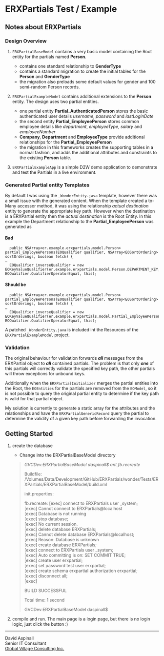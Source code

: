 # ERXPartials Test / Example

## Notes about ERXPartials

### Design Overview

1. `ERXPartialBaseModel` contains a very basic model containing the Root entity for the partials named **Person**.
	- contains one standard relationship to **GenderType**
	- contains a standard migration to create the initial tables for the **Person** and **GenderType**
	- the migration also preloads some default values for gender and 100 semi-random Person records.

2. `ERXPartialExampleModel` contains additional extensions to the **Person** entity.  The design uses two partial entities.
	- one partial entity **Partial_AuthenticatedPerson** stores the basic authenticated user details *username*, *password* and *lastLoginDate*
	- the second entity **Partial_EmployeePerson** stores common employee details like *department*, *employeeType*, *salary* and *employeeNumber*
	- **Company**, **Department** and **EmployeeType** provide additional relationships for the **Partial_EmployeePerson**
	- the migration in this frameworks creates the supporting tables in a normal fashion, and adds the additional attributes and constraints to the existing **Person** table.
 
2. `ERXPartialExampleApp` is a simple D2W demo application to demonstrate and test the Partials in a live environment.




### Generated Partial entity Templates

By default I was using the `_WonderEntity.java` template, however there was a small issue with the generated content.  When the template created a to-Many accessor method, it was using the relationship *actual destination* entity to generate the appropriate key path.  However when the destination is a ERXPartial entity then the *actual destination* is the Root Entity.  In this example the Department relationship to the **Partial_EmployeePerson** was generated as

#### Bad
	  public NSArray<er.example.erxpartials.model.Person> partial_EmployeePersons(EOQualifier qualifier, NSArray<EOSortOrdering> sortOrderings, boolean fetch) {
	…
      EOQualifier inverseQualifier = new EOKeyValueQualifier(er.example.erxpartials.model.Person.DEPARTMENT_KEY, EOQualifier.QualifierOperatorEqual, this);

#### Should be
	  public NSArray<er.example.erxpartials.model.Person> partial_EmployeePersons(EOQualifier qualifier, NSArray<EOSortOrdering> sortOrderings, boolean fetch) {
	…
      EOQualifier inverseQualifier = new EOKeyValueQualifier(er.example.erxpartials.model.Partial_EmployeePerson.DEPARTMENT_KEY, EOQualifier.QualifierOperatorEqual, this);

A patched `_WonderEntity.java` is included int the Resources of the `ERXPartialExampleModel` project.




### Validation

The original behaviour for validation forwards ***all*** messages from the ERXPartial object to ***all*** contained partials.  The problem is that only ***one*** of this partials will correctly validate the specified key path, the other partials will throw exceptions for unbound keys.

Additionally when the `ERXPartialInitializer` merges the partial entities into the Root, the `EOEntities` for the partials are removed from the `EOModel`, so it is not possible to query the original partial entity to determine if the key path is valid for that partial object.

My solution is currently to generate a static array for the attributes and the relationships and have the `ERXPartialGenericRecord` query the partial to determine the validity of a given key path before forwarding the invocation.


## Getting Started

1. create the database
	- Change into the ERXPartialBaseModel directory

	> _GVCDev:ERXPartialBaseModel daspinall$ ant fb.recreate_
	>
	> Buildfile: /Volumes/Data/Development/GitHub/ERXPartials/wonder/Tests/ERXPartials/ERXPartialBaseModel/build.xml
	> 
	> init.properties:
	> 
	>    fb.recreate:
	>      [exec] connect to ERXPartials user _system;  
	>      [exec] Cannot connect to ERXPartials@localhost  
	>      [exec] Database is not running  
	>      [exec] stop database;  
	>      [exec] No current session.  
	>      [exec] delete database ERXPartials;  
	>      [exec] Cannot delete database ERXPartials@localhost;  
	>      [exec] Reason: Database is unknown  
	>      [exec] create database ERXPartials;  
	>      [exec] connect to ERXPartials user _system;  
	>      [exec] Auto committing is on: SET COMMIT TRUE;  
	>      [exec] create user erxpartial;  
	>      [exec] set password test user erxpartial;  
	>      [exec] create schema erxpartial authorization erxpartial;  
	>      [exec] disconnect all;  
	>      [exec]  
	>
	> BUILD SUCCESSFUL
	>
	> Total time: 1 second
	>
	> GVCDev:ERXPartialBaseModel daspinall$

2. compile and run. The main page is a login page, but there is no login logic, just click the button :)

----
David Aspinall  
Senior IT Consultant  
[Global Village Consulting Inc.][gvc]



[gvc]: http://www.global-village.net
